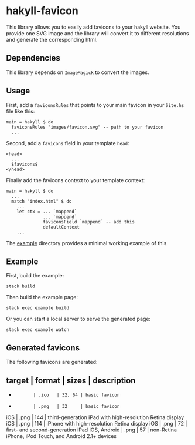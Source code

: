 # hakyll-favicon

This library allows you to easily add favicons to your hakyll website.
You provide one SVG image and the library will convert it to different resolutions and generate the corresponding html.

## Dependencies

This library depends on `ImageMagick` to convert the images.

## Usage

First, add a `faviconsRules` that points to your main favicon in your `Site.hs` file like this:

```
main = hakyll $ do
  faviconsRules "images/favicon.svg" -- path to your favicon
  ...
```

Second, add a `favicons` field in your template `head`:

```
<head>
  ...
  $favicons$
</head>
```

Finally add the favicons context to your template context:

```
main = hakyll $ do
  ...
  match "index.html" $ do
    ...
    let ctx = ... `mappend`
              ... `mappend`
              faviconsField `mappend` -- add this
              defaultContext
    ...
```

The [example](example/) directory provides a minimal working example of this.

## Example

First, build the example:

    stack build

Then build the example page:

    stack exec example build
    
Or you can start a local server to serve the generated page:

    stack exec example watch

## Generated favicons

The following favicons are generated:

target       | format | sizes  | description
--------------------------------------------
*            | .ico   | 32, 64 | basic favicon
*            | .png   | 32     | basic favicon
iOS          | .png   | 144    | third-generation iPad with high-resolution Retina display
iOS          | .png   | 114    | iPhone with high-resolution Retina display
iOS          | .png   | 72     | first- and second-generation iPad
iOS, Android | .png   | 57     | non-Retina iPhone, iPod Touch, and Android 2.1+ devices
